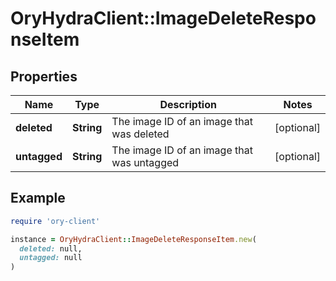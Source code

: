 # OryHydraClient::ImageDeleteResponseItem

## Properties

| Name | Type | Description | Notes |
| ---- | ---- | ----------- | ----- |
| **deleted** | **String** | The image ID of an image that was deleted | [optional] |
| **untagged** | **String** | The image ID of an image that was untagged | [optional] |

## Example

```ruby
require 'ory-client'

instance = OryHydraClient::ImageDeleteResponseItem.new(
  deleted: null,
  untagged: null
)
```

